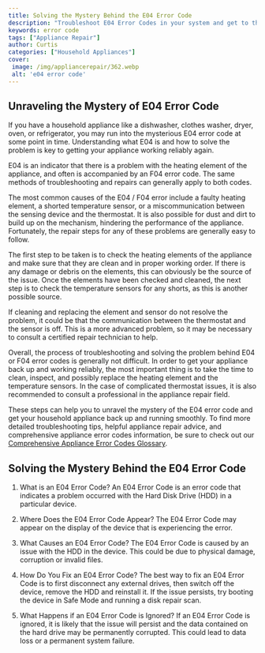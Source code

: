 ```yaml
---
title: Solving the Mystery Behind the E04 Error Code
description: "Troubleshoot E04 Error Codes in your system and get to the bottom of mysterious device malfunctions Learn the steps to take in order to quickly solve this error code and get your devices back up and running"
keywords: error code
tags: ["Appliance Repair"]
author: Curtis
categories: ["Household Appliances"]
cover: 
 image: /img/appliancerepair/362.webp
 alt: 'e04 error code'
---
```

## Unraveling the Mystery of E04 Error Code

If you have a household appliance like a dishwasher, clothes washer, dryer, oven, or refrigerator, you may run into the mysterious E04 error code at some point in time. Understanding what E04 is and how to solve the problem is key to getting your appliance working reliably again. 

E04 is an indicator that there is a problem with the heating element of the appliance, and often is accompanied by an F04 error code. The same methods of troubleshooting and repairs can generally apply to both codes. 

The most common causes of the E04 / F04 error include a faulty heating element, a shorted temperature sensor, or a miscommunication between the sensing device and the thermostat. It is also possible for dust and dirt to build up on the mechanism, hindering the performance of the appliance. Fortunately, the repair steps for any of these problems are generally easy to follow.

The first step to be taken is to check the heating elements of the appliance and make sure that they are clean and in proper working order. If there is any damage or debris on the elements, this can obviously be the source of the issue. Once the elements have been checked and cleaned, the next step is to check the temperature sensors for any shorts, as this is another possible source. 

If cleaning and replacing the element and sensor do not resolve the problem, it could be that the communication between the thermostat and the sensor is off. This is a more advanced problem, so it may be necessary to consult a certified repair technician to help.

Overall, the process of troubleshooting and solving the problem behind E04 or F04 error codes is generally not difficult. In order to get your appliance back up and working reliably, the most important thing is to take the time to clean, inspect, and possibly replace the heating element and the temperature sensors. In the case of complicated thermostat issues, it is also recommended to consult a professional in the appliance repair field. 

These steps can help you to unravel the mystery of the E04 error code and get your household appliance back up and running smoothly. To find more detailed troubleshooting tips, helpful appliance repair advice, and comprehensive appliance error codes information, be sure to check out our [Comprehensive Appliance Error Codes Glossary](./error-codes/).
## Solving the Mystery Behind the E04 Error Code 

1. What is an E04 Error Code? 
An E04 Error Code is an error code that indicates a problem occurred with the Hard Disk Drive (HDD) in a particular device.

2. Where Does the E04 Error Code Appear?
The E04 Error Code may appear on the display of the device that is experiencing the error.

3. What Causes an E04 Error Code? 
The E04 Error Code is caused by an issue with the HDD in the device. This could be due to physical damage, corruption or invalid files. 

4. How Do You Fix an E04 Error Code? 
The best way to fix an E04 Error Code is to first disconnect any external drives, then switch off the device, remove the HDD and reinstall it. If the issue persists, try booting the device in Safe Mode and running a disk repair scan. 

5. What Happens if an E04 Error Code is Ignored?
If an E04 Error Code is ignored, it is likely that the issue will persist and the data contained on the hard drive may be permanently corrupted. This could lead to data loss or a permanent system failure.

